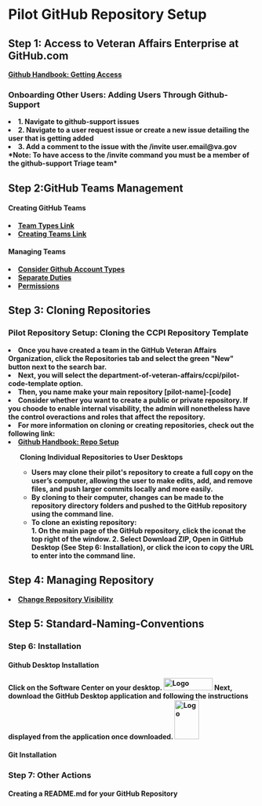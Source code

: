 <h1> Pilot GitHub Repository Setup </h1>
<h2> Step 1: Access to Veteran Affairs Enterprise at GitHub.com </h2>
<a href="https://department-of-veterans-affairs.github.io/github-handbook/guides/onboarding/getting-access#step-1-githubcom-account"> <strong>Github Handbook: Getting Access </a>

<h3> Onboarding Other Users: Adding Users Through Github-Support </h3>
<li> 1. Navigate to github-support issues </li>
<li> 2. Navigate to a user request issue or create a new issue detailing the user that is getting added </li>
<li> 3. Add a comment to the issue with the /invite user.email@va.gov </li>
*Note: To have access to the /invite command you must be a member of the github-support Triage team* <b>

<h2> Step 2:GitHub Teams Management </h2>
 
  <h4>Creating GitHub Teams</h4> 
    <li><a href="https://dvagov.sharepoint.com/sites/OITEPMOCMDepartment/SitePages/3.10-GitHub-Team-Types.aspx"><strong> Team Types Link</a></li>
    <li><a href="https://department-of-veterans-affairs.github.io/github-handbook/github-teams-in-the-va"><strong> Creating Teams Link</a></li>
    <h4>Managing Teams</h4>
     <li><a href="https://docs.github.com/en/get-started/learning-about-github/types-of-github-accounts"><strong>Consider Github Account Types</a></li>
    <li><a href="https://department-of-veterans-affairs.github.io/github-handbook/separate-duties-at-the-va"><strong>Separate Duties </a></li>
    <li><a href="https://department-of-veterans-affairs.github.io/github-handbook/guides/features/access-permissions"><strong> Permissions</a>
      </ul>
      
  <h2> Step 3: Cloning Repositories </h2>
    
  <h3> Pilot Repository Setup: Cloning the CCPI Repository Template</h3>
      
   <li>Once you have created a team in the GitHub Veteran Affairs Organization, click the Repositories tab and select the green 
     "New" button next to the search bar.</li>
      <li>Next, you will select the department-of-veteran-affairs/ccpi/pilot-code-template option.</li>
      <li>Then, you name make your main repository <b>[pilot-name]-[code]<b> </li>
      <li>Consider whether you want to create a public or private repository. If you choode to enable internal visability, the admin will
        nonetheless have the control overactions and roles that affect the repository. </li>
      <li> For more information on cloning or creating repositories, check out the following link:
     <li><a href="https://department-of-veterans-affairs.github.io/github-handbook/github-repo-setup-in-the-va"> <strong>Github Handbook: Repo Setup </a></li>
       <ul
       <h3> Cloning Individual Repositories to User Desktops</h3>
        <ul>
  <li>Users may clone their pilot's repository to create a full copy on the user’s computer, allowing the user to make edits, 
    add, and remove files, and push larger commits locally and more easily. </li> 
  <li> By cloning to their computer, changes can be made to the repository directory folders and pushed to the GitHub repository using the command line.</li>
  <li> To clone an existing repository: </li>
      1. On the main page of the GitHub repository, click the iconat the top right of the window.  
      2. Select Download ZIP, Open in GitHub Desktop (See Step 6: Installation), or click the icon to copy the URL to enter into the command line.
          </ul>
            </ul>

 <h2> Step 4: Managing Repository </h2>
 <li><a href="https://department-of-veterans-affairs.github.io/github-handbook/github-release-linking-data"><strong> Change Repository Visibility </a>

   <h2> Step 5: Standard-Naming-Conventions </h2>

### Step 6: Installation 
#### Github Desktop Installation 
Click on the Software Center on your desktop. 
<img src="https://user-images.githubusercontent.com/105750400/182799638-8b986305-3726-499f-92df-ae319d04c2c6.png" alt="Logo" width="100" height="25">
Next, download the GitHub Desktop application and following the instructions displayed from the application once downloaded.
  <img src="https://user-images.githubusercontent.com/105750400/182800055-dccd42af-a1ba-4c8b-9aa1-f3fde39f74e5.png" alt="Logo" width="50" height="80"> 

#### Git Installation 


### Step 7: Other Actions
#### Creating a README.md for your GitHub Repository 
####

